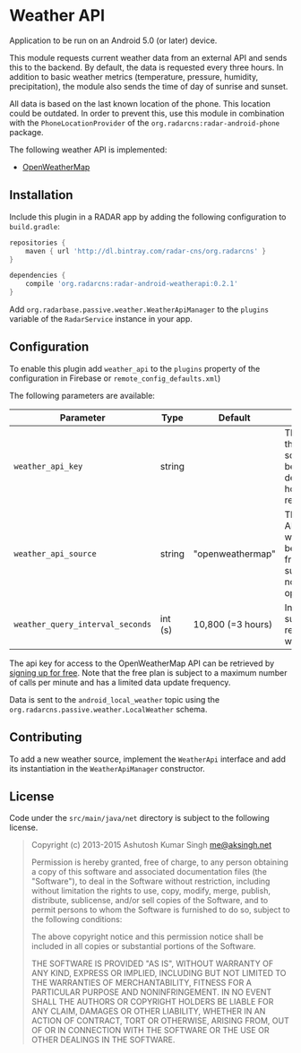 # Weather API

Application to be run on an Android 5.0 (or later) device.

This module requests current weather data from an external API and sends this to the backend. By default, the data is requested every three hours. In addition to basic weather metrics (temperature, pressure, humidity, precipitation), the module also sends the time of day of sunrise and sunset.

All data is based on the last known location of the phone. This location could be outdated. In order to prevent this, use this module in combination with the `PhoneLocationProvider` of the `org.radarcns:radar-android-phone` package.

The following weather API is implemented:
 - [OpenWeatherMap](https://openweathermap.org/current)

## Installation

Include this plugin in a RADAR app by adding the following configuration to `build.gradle`:

```gradle
repositories {
    maven { url 'http://dl.bintray.com/radar-cns/org.radarcns' }
}

dependencies {
    compile 'org.radarcns:radar-android-weatherapi:0.2.1'
}
```
Add `org.radarbase.passive.weather.WeatherApiManager` to the `plugins` variable of the `RadarService` instance in your app.

## Configuration
To enable this plugin add `weather_api` to the `plugins` property of the configuration in Firebase or `remote_config_defaults.xml`)

The following parameters are available:

| Parameter | Type | Default | Description |
| --------- | ---- | ------- | ----------- |
| `weather_api_key` | string | | The API key for the given API source. See below for a description of how a key can be retrieved. |
| `weather_api_source` | string | "openweathermap" | The name of the API where the weather data will be requested from. The only supported API for now is openweathermap.  |
| `weather_query_interval_seconds` | int (s) | 10,800 (=3 hours) | Interval between successive requests to the weather API. |

The api key for access to the OpenWeatherMap API can be retrieved by [signing up for free](http://openweathermap.org/price#weather). Note that the free plan is subject to a maximum number of calls per minute and has a limited data update frequency.

Data is sent to the `android_local_weather` topic using the `org.radarcns.passive.weather.LocalWeather` schema.

## Contributing

To add a new weather source, implement the `WeatherApi` interface and add its instantiation in the `WeatherApiManager` constructor.

## License

Code under the `src/main/java/net` directory is subject to the following license.

> Copyright (c) 2013-2015 Ashutosh Kumar Singh <me@aksingh.net>
> 
> Permission is hereby granted, free of charge, to any person obtaining a copy
> of this software and associated documentation files (the "Software"), to deal
> in the Software without restriction, including without limitation the rights
> to use, copy, modify, merge, publish, distribute, sublicense, and/or sell
> copies of the Software, and to permit persons to whom the Software is
> furnished to do so, subject to the following conditions:
> 
> The above copyright notice and this permission notice shall be included in
> all copies or substantial portions of the Software.
> 
> THE SOFTWARE IS PROVIDED "AS IS", WITHOUT WARRANTY OF ANY KIND, EXPRESS OR
> IMPLIED, INCLUDING BUT NOT LIMITED TO THE WARRANTIES OF MERCHANTABILITY,
> FITNESS FOR A PARTICULAR PURPOSE AND NONINFRINGEMENT. IN NO EVENT SHALL THE
> AUTHORS OR COPYRIGHT HOLDERS BE LIABLE FOR ANY CLAIM, DAMAGES OR OTHER
> LIABILITY, WHETHER IN AN ACTION OF CONTRACT, TORT OR OTHERWISE, ARISING FROM,
> OUT OF OR IN CONNECTION WITH THE SOFTWARE OR THE USE OR OTHER DEALINGS IN
> THE SOFTWARE.

